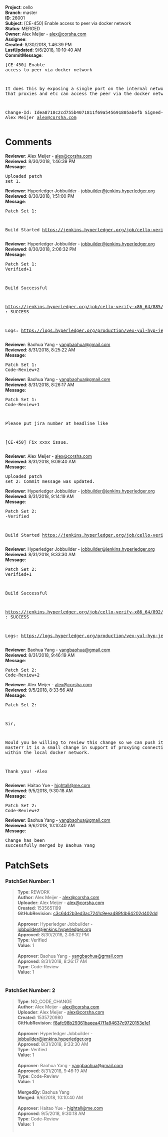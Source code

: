 <strong>Project</strong>: cello<br><strong>Branch</strong>: master<br><strong>ID</strong>: 26001<br><strong>Subject</strong>: [CE-450] Enable access to peer via docker network<br><strong>Status</strong>: MERGED<br><strong>Owner</strong>: Alex Meijer - alex@corsha.com<br><strong>Assignee</strong>:<br><strong>Created</strong>: 8/30/2018, 1:46:39 PM<br><strong>LastUpdated</strong>: 9/6/2018, 10:10:40 AM<br><strong>CommitMessage</strong>:<br><pre>[CE-450] Enable access to peer via docker network

It does this by exposing a
single port on the internal
network so that proxies and
etc can access the peer via
the docker network.

Change-Id: Idea8718c2cd755b4071811f69a545691805abefb
Signed-off-by: Alex Meijer <alex@corsha.com>
</pre><h1>Comments</h1><strong>Reviewer</strong>: Alex Meijer - alex@corsha.com<br><strong>Reviewed</strong>: 8/30/2018, 1:46:39 PM<br><strong>Message</strong>: <pre>Uploaded patch set 1.</pre><strong>Reviewer</strong>: Hyperledger Jobbuilder - jobbuilder@jenkins.hyperledger.org<br><strong>Reviewed</strong>: 8/30/2018, 1:51:00 PM<br><strong>Message</strong>: <pre>Patch Set 1:

Build Started https://jenkins.hyperledger.org/job/cello-verify-x86_64/885/</pre><strong>Reviewer</strong>: Hyperledger Jobbuilder - jobbuilder@jenkins.hyperledger.org<br><strong>Reviewed</strong>: 8/30/2018, 2:06:32 PM<br><strong>Message</strong>: <pre>Patch Set 1: Verified+1

Build Successful 

https://jenkins.hyperledger.org/job/cello-verify-x86_64/885/ : SUCCESS

Logs: https://logs.hyperledger.org/production/vex-yul-hyp-jenkins-3/cello-verify-x86_64/885</pre><strong>Reviewer</strong>: Baohua Yang - yangbaohua@gmail.com<br><strong>Reviewed</strong>: 8/31/2018, 8:25:22 AM<br><strong>Message</strong>: <pre>Patch Set 1: Code-Review+2</pre><strong>Reviewer</strong>: Baohua Yang - yangbaohua@gmail.com<br><strong>Reviewed</strong>: 8/31/2018, 8:26:17 AM<br><strong>Message</strong>: <pre>Patch Set 1: Code-Review+1

Please put jira number at headline like

[CE-450] Fix xxxx issue.</pre><strong>Reviewer</strong>: Alex Meijer - alex@corsha.com<br><strong>Reviewed</strong>: 8/31/2018, 9:09:40 AM<br><strong>Message</strong>: <pre>Uploaded patch set 2: Commit message was updated.</pre><strong>Reviewer</strong>: Hyperledger Jobbuilder - jobbuilder@jenkins.hyperledger.org<br><strong>Reviewed</strong>: 8/31/2018, 9:14:19 AM<br><strong>Message</strong>: <pre>Patch Set 2: -Verified

Build Started https://jenkins.hyperledger.org/job/cello-verify-x86_64/892/</pre><strong>Reviewer</strong>: Hyperledger Jobbuilder - jobbuilder@jenkins.hyperledger.org<br><strong>Reviewed</strong>: 8/31/2018, 9:33:30 AM<br><strong>Message</strong>: <pre>Patch Set 2: Verified+1

Build Successful 

https://jenkins.hyperledger.org/job/cello-verify-x86_64/892/ : SUCCESS

Logs: https://logs.hyperledger.org/production/vex-yul-hyp-jenkins-3/cello-verify-x86_64/892</pre><strong>Reviewer</strong>: Baohua Yang - yangbaohua@gmail.com<br><strong>Reviewed</strong>: 8/31/2018, 9:46:19 AM<br><strong>Message</strong>: <pre>Patch Set 2: Code-Review+2</pre><strong>Reviewer</strong>: Alex Meijer - alex@corsha.com<br><strong>Reviewed</strong>: 9/5/2018, 8:33:56 AM<br><strong>Message</strong>: <pre>Patch Set 2:

Sir, 

Would you be willing to review this change so we can push it to master? it is a small change in support of proxying connections to peers within the local docker network.

Thank you!
-Alex</pre><strong>Reviewer</strong>: Haitao Yue - hightall@me.com<br><strong>Reviewed</strong>: 9/5/2018, 9:30:18 AM<br><strong>Message</strong>: <pre>Patch Set 2: Code-Review+2</pre><strong>Reviewer</strong>: Baohua Yang - yangbaohua@gmail.com<br><strong>Reviewed</strong>: 9/6/2018, 10:10:40 AM<br><strong>Message</strong>: <pre>Change has been successfully merged by Baohua Yang</pre><h1>PatchSets</h1><h3>PatchSet Number: 1</h3><blockquote><strong>Type</strong>: REWORK<br><strong>Author</strong>: Alex Meijer - alex@corsha.com<br><strong>Uploader</strong>: Alex Meijer - alex@corsha.com<br><strong>Created</strong>: 1535651199<br><strong>GitHubRevision</strong>: [c3c64d2b3ed3ac7241c9eea489fdb64202d402dd](https://github.com/hyperledger/cello/commit/c3c64d2b3ed3ac7241c9eea489fdb64202d402dd)<br><br><strong>Approver</strong>: Hyperledger Jobbuilder - jobbuilder@jenkins.hyperledger.org<br><strong>Approved</strong>: 8/30/2018, 2:06:32 PM<br><strong>Type</strong>: Verified<br><strong>Value</strong>: 1<br><br><strong>Approver</strong>: Baohua Yang - yangbaohua@gmail.com<br><strong>Approved</strong>: 8/31/2018, 8:26:17 AM<br><strong>Type</strong>: Code-Review<br><strong>Value</strong>: 1<br><br></blockquote><h3>PatchSet Number: 2</h3><blockquote><strong>Type</strong>: NO_CODE_CHANGE<br><strong>Author</strong>: Alex Meijer - alex@corsha.com<br><strong>Uploader</strong>: Alex Meijer - alex@corsha.com<br><strong>Created</strong>: 1535720980<br><strong>GitHubRevision</strong>: [f8afc98b29361baeea47f1a94637c9720153e1e1](https://github.com/hyperledger/cello/commit/f8afc98b29361baeea47f1a94637c9720153e1e1)<br><br><strong>Approver</strong>: Hyperledger Jobbuilder - jobbuilder@jenkins.hyperledger.org<br><strong>Approved</strong>: 8/31/2018, 9:33:30 AM<br><strong>Type</strong>: Verified<br><strong>Value</strong>: 1<br><br><strong>Approver</strong>: Baohua Yang - yangbaohua@gmail.com<br><strong>Approved</strong>: 8/31/2018, 9:46:19 AM<br><strong>Type</strong>: Code-Review<br><strong>Value</strong>: 1<br><br><strong>MergedBy</strong>: Baohua Yang<br><strong>Merged</strong>: 9/6/2018, 10:10:40 AM<br><br><strong>Approver</strong>: Haitao Yue - hightall@me.com<br><strong>Approved</strong>: 9/5/2018, 9:30:18 AM<br><strong>Type</strong>: Code-Review<br><strong>Value</strong>: 1<br><br></blockquote>